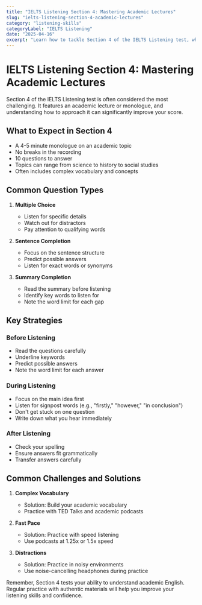 ```yaml
---
title: "IELTS Listening Section 4: Mastering Academic Lectures"
slug: "ielts-listening-section-4-academic-lectures"
category: "listening-skills"
categoryLabel: "IELTS Listening"
date: "2025-04-16"
excerpt: "Learn how to tackle Section 4 of the IELTS Listening test, which features academic lectures and monologues."
---
```


# IELTS Listening Section 4: Mastering Academic Lectures

Section 4 of the IELTS Listening test is often considered the most challenging. It features an academic lecture or monologue, and understanding how to approach it can significantly improve your score.

## What to Expect in Section 4

- A 4-5 minute monologue on an academic topic
- No breaks in the recording
- 10 questions to answer
- Topics can range from science to history to social studies
- Often includes complex vocabulary and concepts

## Common Question Types

1. **Multiple Choice**
   - Listen for specific details
   - Watch out for distractors
   - Pay attention to qualifying words

2. **Sentence Completion**
   - Focus on the sentence structure
   - Predict possible answers
   - Listen for exact words or synonyms

3. **Summary Completion**
   - Read the summary before listening
   - Identify key words to listen for
   - Note the word limit for each gap

## Key Strategies

### Before Listening
- Read the questions carefully
- Underline keywords
- Predict possible answers
- Note the word limit for each answer

### During Listening
- Focus on the main idea first
- Listen for signpost words (e.g., "firstly," "however," "in conclusion")
- Don't get stuck on one question
- Write down what you hear immediately

### After Listening
- Check your spelling
- Ensure answers fit grammatically
- Transfer answers carefully

## Common Challenges and Solutions

1. **Complex Vocabulary**
   - Solution: Build your academic vocabulary
   - Practice with TED Talks and academic podcasts

2. **Fast Pace**
   - Solution: Practice with speed listening
   - Use podcasts at 1.25x or 1.5x speed

3. **Distractions**
   - Solution: Practice in noisy environments
   - Use noise-cancelling headphones during practice

Remember, Section 4 tests your ability to understand academic English. Regular practice with authentic materials will help you improve your listening skills and confidence. 